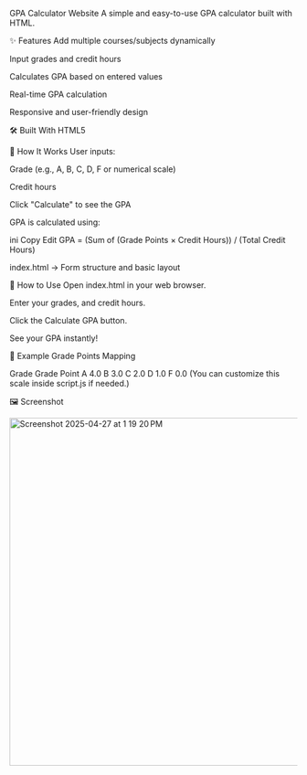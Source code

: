GPA Calculator Website
A simple and easy-to-use GPA calculator built with HTML.

✨ Features
Add multiple courses/subjects dynamically

Input grades and credit hours

Calculates GPA based on entered values

Real-time GPA calculation

Responsive and user-friendly design



🛠️ Built With
HTML5



📜 How It Works
User inputs:



Grade (e.g., A, B, C, D, F or numerical scale)

Credit hours

Click "Calculate" to see the GPA

GPA is calculated using:

ini
Copy
Edit
GPA = (Sum of (Grade Points × Credit Hours)) / (Total Credit Hours)

index.html → Form structure and basic layout



📢 How to Use
Open index.html in your web browser.

Enter your grades, and credit hours.

Click the Calculate GPA button.

See your GPA instantly!

🎯 Example Grade Points Mapping

Grade	Grade Point
A	4.0
B	3.0
C	2.0
D	1.0
F	0.0
(You can customize this scale inside script.js if needed.)

🖼️ Screenshot

<img width="609" alt="Screenshot 2025-04-27 at 1 19 20 PM" src="https://github.com/user-attachments/assets/231086d2-ee40-437f-82ae-3cabc5feadd9" />

